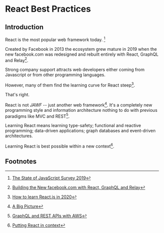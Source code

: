 # React Best Practices

## Introduction

React is the most popular web framework today. [^1] 

Created by Facebook in 2013 the ecosystem grew mature in 2019 when the new facebook.com was redesigned and rebuilt entirely with React, GraphQL and Relay[^2].

Strong company support attracts web developers either coming from Javascript or from other programming languages. 

However, many of them find the learning curve for React steep[^3]. 

That's right. 

React is not *JAWF* -- just another web framework[^4]. It's a completely new programming style and information architecture nothing to do with previous paradigms like MVC and REST[^5].

Learning React means learning type-safety; functional and reactive programming; data-driven applications; graph databases and event-driven architectures.

Learning React is best possible within a new context[^6].


## Footnotes
[^1]: [The State of JavaScript Survey 2019](https://2019.stateofjs.com/front-end-frameworks/)
[^2]: [Building the New facebook.com with React, GraphQL and Relay](https://developers.facebook.com/videos/2019/building-the-new-facebookcom-with-react-graphql-and-relay/)
[^3]: [How to learn React.js in 2020](https://www.robinwieruch.de/learn-react-js)
[^4]: [A Big Picture](http://metamn.io/react/a-big-picture/)
[^5]: [GraphQL and REST APIs with AWS](http://metamn.io/react/graphql-and-rest-apis-with-aws/)
[^6]: [Putting React in context](http://metamn.io/react/putting-react-in-context/)

